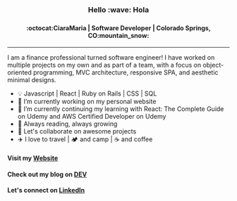 <h3 align="center">
Hello :wave: Hola
<h3>
<h4 align="center">  
:octocat:CiaraMaria | Software Developer | Colorado Springs, CO:mountain_snow:
</h4> <hr>

I am a finance professional turned software engineer! I have worked on multiple projects on my own and as part of a team, with a focus on object-oriented programming, MVC architecture, responsive SPA, and aesthetic minimal designs.

- :bulb: Javascript | React | Ruby on Rails | CSS | SQL
- 🔭 I’m currently working on my personal website
- 🌱 I’m currently continuing my learning with React: The Complete Guide on Udemy and AWS Certified Developer on Udemy
- :book: Always reading, always growing
- 👯 Let's collaborate on awesome projects 
- :airplane: I love to travel | :camping: and camp | :coffee: and coffee

#### Visit my [Website](https://proiacm.github.io/)
#### Check out my blog on [DEV](https://dev.to/proiacm)
#### Let's connect on [LinkedIn](https://www.linkedin.com/in/cmproia/)
